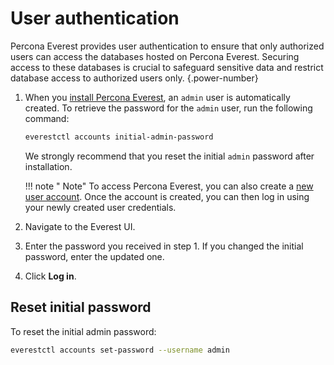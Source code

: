# User authentication

Percona Everest provides user authentication to ensure that only authorized users can access the databases hosted on Percona Everest. Securing access to these databases is crucial to safeguard sensitive data and restrict database access to authorized users only. 
{.power-number}

1. When you [install Percona Everest](../install/installEverest.md), an `admin` user is automatically created. To retrieve the password for the `admin` user, run the following command:

    ```sh
    everestctl accounts initial-admin-password
    ```

    We strongly recommend that you reset the  initial `admin` password after installation.

    
    !!! note " Note"
        To access Percona Everest, you can also create a [new user account](manage_users.md#create-a-new-user). Once the account is created, you can then log in using your newly created user credentials.


2. Navigate to the Everest UI.

3. Enter the password you received in step 1. If you changed the initial password, enter the updated one.

4. Click **Log in**.


## Reset initial password

To reset the initial admin password:

```sh
everestctl accounts set-password --username admin
```








